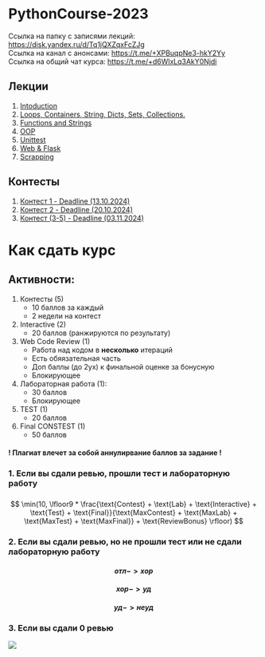 # PythonCourse-2023

Ссылка на папку с записями лекций: https://disk.yandex.ru/d/Tq1jQXZqxFcZJg \
Ссылка на канал с анонсами: https://t.me/+XPBuqpNe3-hkY2Yy \
Ссылка на общий чат курса: https://t.me/+d6WlxLq3AkY0Njdi


## Лекции
1. [Intoduction](Lecture01)
2. [Loops, Containers, String, Dicts, Sets, Collections.](Lecture02)
3. [Functions and Strings](Lecture03)
4. [OOP](Lecture04)
5. [Unittest](Lecture05)
6. [Web & Flask](Lecture06)
6. [Scrapping](Lecture07)

## Контесты
1. [Контест 1 - Deadline (13.10.2024)](https://contest.yandex.ru/contest/69101/)
1. [Контест 2 - Deadline (20.10.2024)](https://contest.yandex.ru/contest/69102/)
1. [Контест (3-5) - Deadline (03.11.2024)](https://contest.yandex.ru/contest/69998/)

# Как сдать курс

## Активности:
1. Контесты (5)
    - 10 баллов за каждый
    - 2 недели на контест
2. Interactive (2)
    - 20 баллов (ранжируются по результату)
2. Web Code Review (1)
    - Работа над кодом в **несколько** итераций
    - Есть обяязательная часть
    - Доп баллы (до 2ух) к финальной оценке за бонусную
    - Блокирующее
3. Лабораторная работа (1):
    - 30 баллов
    - Блокирующее
4. TEST (1)
    - 20 баллов
5. Final CONSTEST (1)
    - 50 баллов

#### ! Плагиат влечет за собой аннулирвание баллов за задание !

### 1. Если вы сдали ревью, прошли тест и лабораторную работу
###
$$ \min(10, \lfloor9 * \frac{\text{Contest} + \text{Lab} + \text{Interactive} + \text{Test} + \text{Final}}{\text{MaxContest} + \text{MaxLab} + \text{MaxTest} + \text{MaxFinal}} + \text{ReviewBonus} \rfloor) $$

### 2. Если вы сдали ревью, но не прошли тест или не сдали лабораторную работу

#### $$отл -> хор$$
#### $$хор -> уд$$
#### $$уд -> неуд$$

### 3. Если вы сдали 0 ревью
<img src="https://risovach.ru/upload/2012/12/mem/kirkorov_5333185_orig_.jpg" align="center"/>
